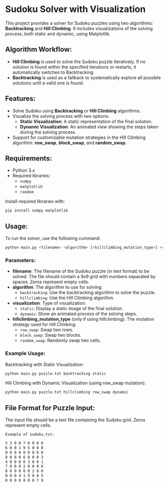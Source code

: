 # Sudoku Solver with Visualization

This project provides a solver for Sudoku puzzles using two algorithms: **Backtracking** and **Hill Climbing**. It includes visualizations of the solving process, both static and dynamic, using Matplotlib. 

## Algorithm Workflow:

- **Hill Climbing** is used to solve the Sudoku puzzle iteratively. If no solution is found within the specified iterations or restarts, it automatically switches to Backtracking.
- **Backtracking** is used as a fallback to systematically explore all possible solutions until a valid one is found.


## Features:
- Solve Sudoku using **Backtracking** or **Hill Climbing** algorithms.
- Visualize the solving process with two options:
  - **Static Visualization**: A static representation of the final solution.
  - **Dynamic Visualization**: An animated view showing the steps taken during the solving process.
- Support for customizable mutation strategies in the Hill Climbing algorithm: **row_swap**, **block_swap**, and **random_swap**.

## Requirements:
- Python 3.x
- Required libraries: 
  - `numpy`
  - `matplotlib`
  - `random`

Install required libraries with:
```bash
pip install numpy matplotlib
```

## Usage:

To run the solver, use the following command:
```bash
python main.py <filename> <algorithm> [<hillclimbing_mutation_type>] <visualization>
```
### Parameters:

- **filename**: The filename of the Sudoku puzzle (in text format) to be solved. The file should contain a 9x9 grid with numbers separated by spaces. Zeros represent empty cells.
- **algorithm**: The algorithm to use for solving:
  - `backtracking`: Use the backtracking algorithm to solve the puzzle.
  - `hillclimbing`: Use the Hill Climbing algorithm.
- **visualization**: Type of visualization:
  - `static`: Display a static image of the final solution.
  - `dynamic`: Show an animated process of the solving steps.
- **hillclimbing_mutation_type** (only if using hillclimbing): The mutation strategy used for Hill Climbing:
  - `row_swap`: Swap two rows.
  - `block_swap`: Swap two blocks.
  - `random_swap`: Randomly swap two cells.
 
### Example Usage:

Backtracking with Static Visualization:

```bash
python main.py puzzle.txt backtracking static
```

Hill Climbing with Dynamic Visualization (using row_swap mutation):

```bash
python main.py puzzle.txt hillclimbing row_swap dynamic 
```


## File Format for Puzzle Input:

The input file should be a text file containing the Sudoku grid. Zeros represent empty cells.

`Example of sudoku.txt:`

```bash
5 3 0 0 7 0 0 0 0
6 0 0 1 9 5 0 0 0
0 9 8 0 0 0 0 6 0
8 0 0 0 6 0 0 0 3
4 0 0 8 0 3 0 0 1
7 0 0 0 2 0 0 0 6
0 6 0 0 0 0 2 8 0
0 0 0 4 1 9 0 0 5
0 0 0 0 8 0 0 7 9
```
